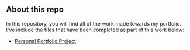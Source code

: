 ## About this repo

In this repository, you will find all of the work made towards my portfolio. I've include the files that have been completed as part of this work below:

- [Personal Portfolio Project](/student-portfolio/portfolio-index.html)

